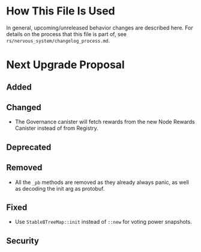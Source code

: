 # How This File Is Used

In general, upcoming/unreleased behavior changes are described here. For details
on the process that this file is part of, see
`rs/nervous_system/changelog_process.md`.

# Next Upgrade Proposal

## Added

## Changed

* The Governance canister will fetch rewards from the new Node Rewards Canister instead of from Registry.

## Deprecated

## Removed

* All the `_pb` methods are removed as they already always panic, as well as decoding the init arg
  as protobuf.

## Fixed

* Use `StableBTreeMap::init` instead of `::new` for voting power snapshots.

## Security
